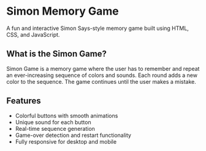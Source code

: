 # Simon Memory Game 

A fun and interactive Simon Says-style memory game built using HTML, CSS, and JavaScript.

## What is the Simon Game?

Simon Game is a memory game where the user has to remember and repeat an ever-increasing sequence of colors and sounds. Each round adds a new color to the sequence. The game continues until the user makes a mistake.

## Features

- Colorful buttons with smooth animations
- Unique sound for each button
- Real-time sequence generation
- Game-over detection and restart functionality
- Fully responsive for desktop and mobile





